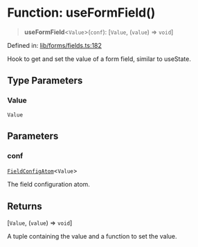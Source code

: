 # Function: useFormField()

> **useFormField**\<`Value`\>(`conf`): \[`Value`, (`value`) => `void`\]

Defined in: [lib/forms/fields.ts:182](https://github.com/aldesgroup/goaldn/blob/850e22fffd19501920628173674ada43cba9a29a/lib/forms/fields.ts#L182)

Hook to get and set the value of a form field, similar to useState.

## Type Parameters

### Value

`Value`

## Parameters

### conf

[`FieldConfigAtom`](../type-aliases/FieldConfigAtom.md)\<`Value`\>

The field configuration atom.

## Returns

\[`Value`, (`value`) => `void`\]

A tuple containing the value and a function to set the value.
